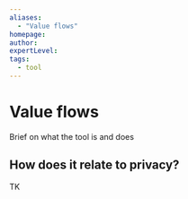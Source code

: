 ```yaml
---
aliases:
  - "Value flows"
homepage: 
author: 
expertLevel: 
tags:
  - tool
---
```

# Value flows

Brief on what the tool is and does 

## How does it relate to privacy?

TK 

